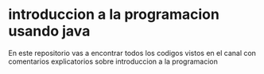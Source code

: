 # introduccion a la programacion usando java
En este repositorio vas a encontrar todos los codigos vistos en el canal con comentarios explicatorios sobre introduccion a la programacion